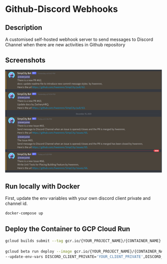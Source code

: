 # Github-Discord Webhooks

## Description

A customised self-hosted webhook server to send messages to Discord Channel when there are new activities in Github repository

## Screenshots

![Screenshot Example](docs/screenshot.png)

## Run locally with Docker

First, update the env variables with your own discord client private and channel id.

```bash
docker-compose up
```

## Deploy the Container to GCP Cloud Run

```bash
gcloud builds submit --tag gcr.io/{YOUR_PROJECT_NAME}/{CONTAINER_NAME}

gcloud beta run deploy --image gcr.io/{YOUR_PROJECT_NAME}/{CONTAINER_NAME} --platform managed --region asia-southeast1 --allow-unauthenticated \
--update-env-vars DISCORD_CLIENT_PRIVATE='YOUR_CLIENT_PRIVATE',DISCORD_CHANNEL_ID='YOUR_CHANNEL_ID'
```
